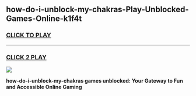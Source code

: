 
## how-do-i-unblock-my-chakras-Play-Unblocked-Games-Online-k1f4t
<h3>
<a href="https://premium76.site?title=how-do-i-unblock-my-chakras&ref=25A">CLICK TO PLAY</a></h3>
<hr>

<h3>
<a href="https://premium76.site?title=how-do-i-unblock-my-chakras&ref=25A">CLICK 2 PLAY</a>
  
</h3>

<a href="https://premium76.site?title=how-do-i-unblock-my-chakras&ref=25A"><img src="https://clearcache.store/games.png"></a>


**how-do-i-unblock-my-chakras games unblocked: Your Gateway to Fun and Accessible Online Gaming**
